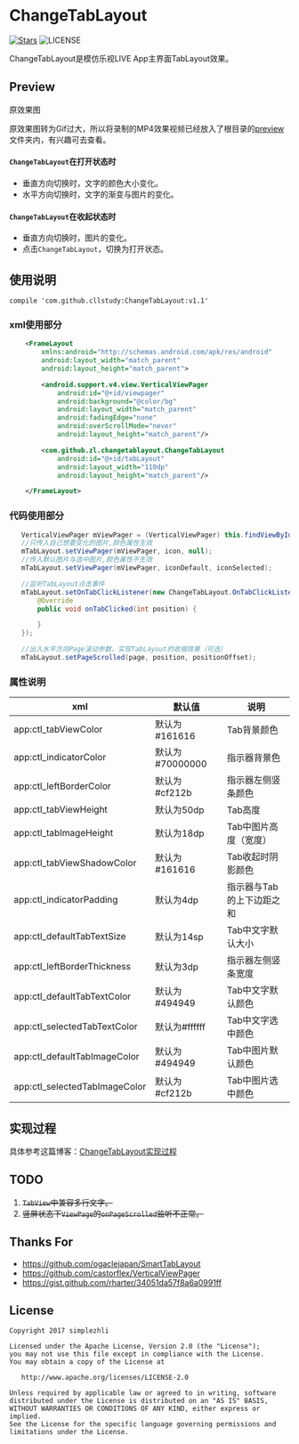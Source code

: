 # ChangeTabLayout

[![Stars](https://img.shields.io/github/stars/simplezhli/ChangeTabLayout.svg)](https://github.com/simplezhli/ChangeTabLayout/stargazers) ![LICENSE](https://img.shields.io/badge/license-Apache%202-blue.svg)

ChangeTabLayout是模仿乐视LIVE App主界面TabLayout效果。

## Preview

原效果图

原效果图转为Gif过大，所以将录制的MP4效果视频已经放入了根目录的[preview](/preview)文件夹内，有兴趣可去查看。


#### `ChangeTabLayout`在打开状态时

- 垂直方向切换时，文字的颜色大小变化。
- 水平方向切换时，文字的渐变与图片的变化。

#### `ChangeTabLayout`在收起状态时

- 垂直方向切换时，图片的变化。
- 点击`ChangeTabLayout`，切换为打开状态。

## 使用说明

```
compile 'com.github.cllstudy:ChangeTabLayout:v1.1'
```

### xml使用部分
```xml
    <FrameLayout
        xmlns:android="http://schemas.android.com/apk/res/android"
        android:layout_width="match_parent"
        android:layout_height="match_parent">

        <android.support.v4.view.VerticalViewPager
            android:id="@+id/viewpager"
            android:background="@color/bg"
            android:layout_width="match_parent"
            android:fadingEdge="none"
            android:overScrollMode="never"
            android:layout_height="match_parent"/>

        <com.github.zl.changetablayout.ChangeTabLayout
            android:id="@+id/tabLayout"
            android:layout_width="110dp"
            android:layout_height="match_parent"/>

    </FrameLayout>
```

### 代码使用部分

```java
   VerticalViewPager mViewPager = (VerticalViewPager) this.findViewById(R.id.viewpager);
   //只传入自己想要变化的图片,颜色属性生效
   mTabLayout.setViewPager(mViewPager, icon, null);
   //传入默认图片与选中图片,颜色属性不生效
   mTabLayout.setViewPager(mViewPager, iconDefault, iconSelected);

   //监听TabLayout点击事件
   mTabLayout.setOnTabClickListener(new ChangeTabLayout.OnTabClickListener() {
       @Override
       public void onTabClicked(int position) {

       }
   });

   //出入水平方向Page滚动参数，实现TabLayout的收缩效果（可选）
   mTabLayout.setPageScrolled(page, position, positionOffset);

```

### 属性说明

xml | 默认值 | 说明
---|---|---
app:ctl_tabViewColor | 默认为#161616 | Tab背景颜色
app:ctl_indicatorColor | 默认为#70000000 | 指示器背景色
app:ctl_leftBorderColor | 默认为#cf212b | 指示器左侧竖条颜色
app:ctl_tabViewHeight | 默认为50dp | Tab高度
app:ctl_tabImageHeight | 默认为18dp | Tab中图片高度（宽度）
app:ctl_tabViewShadowColor | 默认为#161616 | Tab收起时阴影颜色
app:ctl_indicatorPadding | 默认为4dp | 指示器与Tab的上下边距之和
app:ctl_defaultTabTextSize | 默认为14sp | Tab中文字默认大小
app:ctl_leftBorderThickness | 默认为3dp | 指示器左侧竖条宽度
app:ctl_defaultTabTextColor | 默认为#494949 | Tab中文字默认颜色
app:ctl_selectedTabTextColor | 默认为#ffffff | Tab中文字选中颜色
app:ctl_defaultTabImageColor | 默认为#494949 | Tab中图片默认颜色
app:ctl_selectedTabImageColor | 默认为#cf212b | Tab中图片选中颜色

## 实现过程

具体参考这篇博客：[ChangeTabLayout实现过程](http://blog.csdn.net/qq_17766199/article/details/68941610)

## TODO

1. ~~`TabView`中兼容多行文字。~~
2. ~~竖屏状态下`ViewPage`的`onPageScrolled`监听不正常。~~

## Thanks For

- https://github.com/ogaclejapan/SmartTabLayout
- https://github.com/castorflex/VerticalViewPager
- https://gist.github.com/rharter/34051da57f8a6a0991ff

## License

	Copyright 2017 simplezhli

    Licensed under the Apache License, Version 2.0 (the "License");
    you may not use this file except in compliance with the License.
    You may obtain a copy of the License at

       http://www.apache.org/licenses/LICENSE-2.0

    Unless required by applicable law or agreed to in writing, software
    distributed under the License is distributed on an "AS IS" BASIS,
    WITHOUT WARRANTIES OR CONDITIONS OF ANY KIND, either express or implied.
    See the License for the specific language governing permissions and
    limitations under the License.
